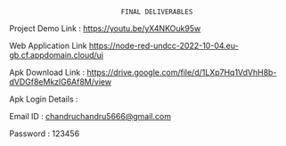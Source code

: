                                 FINAL DELIVERABLES
Project Demo Link :
https://youtu.be/yX4NKOuk95w

Web Application Link
https://node-red-undcc-2022-10-04.eu-gb.cf.appdomain.cloud/ui

Apk Download Link : https://drive.google.com/file/d/1LXp7Hq1VdVhH8b-dVDGf8eMkzlG6Af8M/view

Apk Login Details : 

Email ID : chandruchandru5666@gmail.com

Password : 123456
